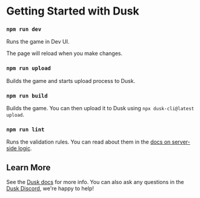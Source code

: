 # Getting Started with Dusk

### `npm run dev`

Runs the game in Dev UI.

The page will reload when you make changes.

### `npm run upload`

Builds the game and starts upload process to Dusk.

### `npm run build`

Builds the game. You can then upload it to Dusk using `npx dusk-cli@latest upload`.

### `npm run lint`

Runs the validation rules. You can read about them in the [docs on server-side logic](https://developers.dusk.gg/docs/advanced/server-side-logic).

## Learn More

See the [Dusk docs](https://developers.dusk.gg/docs/quick-start) for more info. You can also ask any questions in the [Dusk Discord](https://discord.gg/dusk-devs), we're happy to help!
